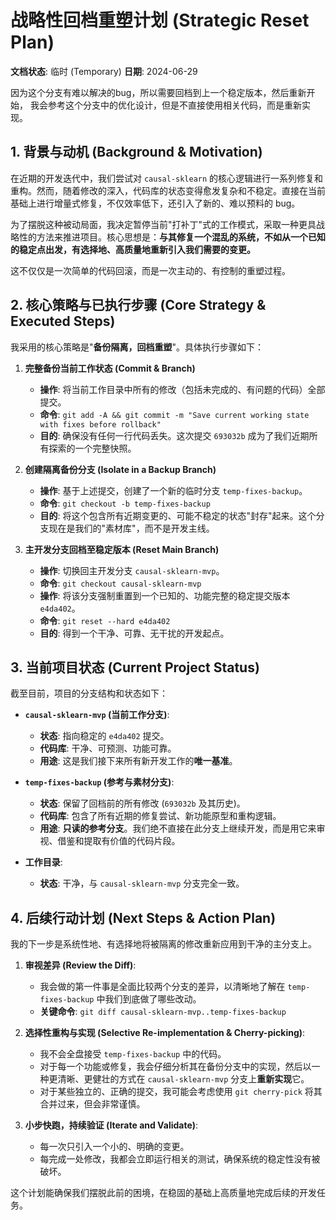 # 战略性回档重塑计划 (Strategic Reset Plan)

**文档状态**: 临时 (Temporary)
**日期**: 2024-06-29

因为这个分支有难以解决的bug，所以需要回档到上一个稳定版本，然后重新开始， 我会参考这个分支中的优化设计，但是不直接使用相关代码，而是重新实现。


## 1. 背景与动机 (Background & Motivation)

在近期的开发迭代中，我们尝试对 `causal-sklearn` 的核心逻辑进行一系列修复和重构。然而，随着修改的深入，代码库的状态变得愈发复杂和不稳定。直接在当前基础上进行增量式修复，不仅效率低下，还引入了新的、难以预料的 bug。

为了摆脱这种被动局面，我决定暂停当前"打补丁"式的工作模式，采取一种更具战略性的方法来推进项目。核心思想是：**与其修复一个混乱的系统，不如从一个已知的稳定点出发，有选择地、高质量地重新引入我们需要的变更。**

这不仅仅是一次简单的代码回滚，而是一次主动的、有控制的重塑过程。

## 2. 核心策略与已执行步骤 (Core Strategy & Executed Steps)

我采用的核心策略是"**备份隔离，回档重塑**"。具体执行步骤如下：

1.  **完整备份当前工作状态 (Commit & Branch)**
    *   **操作**: 将当前工作目录中所有的修改（包括未完成的、有问题的代码）全部提交。
    *   **命令**: `git add -A && git commit -m "Save current working state with fixes before rollback"`
    *   **目的**: 确保没有任何一行代码丢失。这次提交 `693032b` 成为了我们近期所有探索的一个完整快照。

2.  **创建隔离备份分支 (Isolate in a Backup Branch)**
    *   **操作**: 基于上述提交，创建了一个新的临时分支 `temp-fixes-backup`。
    *   **命令**: `git checkout -b temp-fixes-backup`
    *   **目的**: 将这个包含所有近期变更的、可能不稳定的状态"封存"起来。这个分支现在是我们的"素材库"，而不是开发主线。

3.  **主开发分支回档至稳定版本 (Reset Main Branch)**
    *   **操作**: 切换回主开发分支 `causal-sklearn-mvp`。
    *   **命令**: `git checkout causal-sklearn-mvp`
    *   **操作**: 将该分支强制重置到一个已知的、功能完整的稳定提交版本 `e4da402`。
    *   **命令**: `git reset --hard e4da402`
    *   **目的**: 得到一个干净、可靠、无干扰的开发起点。

## 3. 当前项目状态 (Current Project Status)

截至目前，项目的分支结构和状态如下：

*   **`causal-sklearn-mvp` (当前工作分支)**:
    *   **状态**: 指向稳定的 `e4da402` 提交。
    *   **代码库**: 干净、可预测、功能可靠。
    *   **用途**: 这是我们接下来所有新开发工作的**唯一基准**。

*   **`temp-fixes-backup` (参考与素材分支)**:
    *   **状态**: 保留了回档前的所有修改 (`693032b` 及其历史)。
    *   **代码库**: 包含了所有近期的修复尝试、新功能原型和重构逻辑。
    *   **用途**: **只读的参考分支**。我们绝不直接在此分支上继续开发，而是用它来审视、借鉴和提取有价值的代码片段。

*   **工作目录**:
    *   **状态**: 干净，与 `causal-sklearn-mvp` 分支完全一致。

## 4. 后续行动计划 (Next Steps & Action Plan)

我的下一步是系统性地、有选择地将被隔离的修改重新应用到干净的主分支上。

1.  **审视差异 (Review the Diff)**:
    *   我会做的第一件事是全面比较两个分支的差异，以清晰地了解在 `temp-fixes-backup` 中我们到底做了哪些改动。
    *   **关键命令**: `git diff causal-sklearn-mvp..temp-fixes-backup`

2.  **选择性重构与实现 (Selective Re-implementation & Cherry-picking)**:
    *   我不会全盘接受 `temp-fixes-backup` 中的代码。
    *   对于每一个功能或修复，我会仔细分析其在备份分支中的实现，然后以一种更清晰、更健壮的方式在 `causal-sklearn-mvp` 分支上**重新实现**它。
    *   对于某些独立的、正确的提交，我可能会考虑使用 `git cherry-pick` 将其合并过来，但会非常谨慎。

3.  **小步快跑，持续验证 (Iterate and Validate)**:
    *   每一次只引入一个小的、明确的变更。
    *   每完成一处修改，我都会立即运行相关的测试，确保系统的稳定性没有被破坏。

这个计划能确保我们摆脱此前的困境，在稳固的基础上高质量地完成后续的开发任务。 